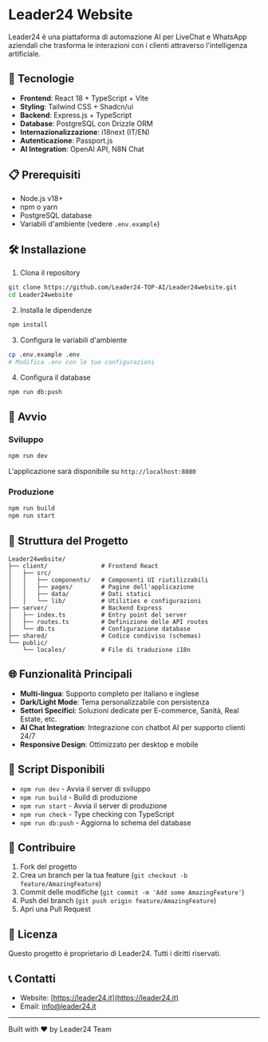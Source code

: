 # Leader24 Website

Leader24 è una piattaforma di automazione AI per LiveChat e WhatsApp aziendali che trasforma le interazioni con i clienti attraverso l'intelligenza artificiale.

## 🚀 Tecnologie

- **Frontend**: React 18 + TypeScript + Vite
- **Styling**: Tailwind CSS + Shadcn/ui
- **Backend**: Express.js + TypeScript
- **Database**: PostgreSQL con Drizzle ORM
- **Internazionalizzazione**: i18next (IT/EN)
- **Autenticazione**: Passport.js
- **AI Integration**: OpenAI API, N8N Chat

## 📋 Prerequisiti

- Node.js v18+ 
- npm o yarn
- PostgreSQL database
- Variabili d'ambiente (vedere `.env.example`)

## 🛠️ Installazione

1. Clona il repository
```bash
git clone https://github.com/Leader24-TOP-AI/Leader24website.git
cd Leader24website
```

2. Installa le dipendenze
```bash
npm install
```

3. Configura le variabili d'ambiente
```bash
cp .env.example .env
# Modifica .env con le tue configurazioni
```

4. Configura il database
```bash
npm run db:push
```

## 🚀 Avvio

### Sviluppo
```bash
npm run dev
```
L'applicazione sarà disponibile su `http://localhost:8080`

### Produzione
```bash
npm run build
npm run start
```

## 📁 Struttura del Progetto

```
Leader24website/
├── client/               # Frontend React
│   ├── src/
│   │   ├── components/   # Componenti UI riutilizzabili
│   │   ├── pages/        # Pagine dell'applicazione
│   │   ├── data/         # Dati statici
│   │   └── lib/          # Utilities e configurazioni
├── server/               # Backend Express
│   ├── index.ts          # Entry point del server
│   ├── routes.ts         # Definizione delle API routes
│   └── db.ts             # Configurazione database
├── shared/               # Codice condiviso (schemas)
└── public/
    └── locales/          # File di traduzione i18n
```

## 🌐 Funzionalità Principali

- **Multi-lingua**: Supporto completo per italiano e inglese
- **Dark/Light Mode**: Tema personalizzabile con persistenza
- **Settori Specifici**: Soluzioni dedicate per E-commerce, Sanità, Real Estate, etc.
- **AI Chat Integration**: Integrazione con chatbot AI per supporto clienti 24/7
- **Responsive Design**: Ottimizzato per desktop e mobile

## 🔧 Script Disponibili

- `npm run dev` - Avvia il server di sviluppo
- `npm run build` - Build di produzione
- `npm run start` - Avvia il server di produzione
- `npm run check` - Type checking con TypeScript
- `npm run db:push` - Aggiorna lo schema del database

## 🤝 Contribuire

1. Fork del progetto
2. Crea un branch per la tua feature (`git checkout -b feature/AmazingFeature`)
3. Commit delle modifiche (`git commit -m 'Add some AmazingFeature'`)
4. Push del branch (`git push origin feature/AmazingFeature`)
5. Apri una Pull Request

## 📝 Licenza

Questo progetto è proprietario di Leader24. Tutti i diritti riservati.

## 📞 Contatti

- Website: [https://leader24.it](https://leader24.it)
- Email: info@leader24.it

---

Built with ❤️ by Leader24 Team